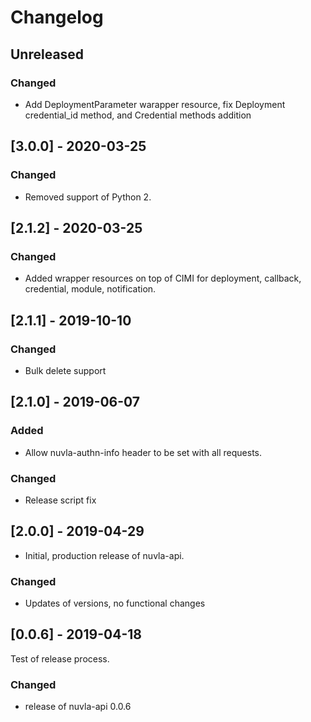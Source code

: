 # Changelog

## Unreleased

### Changed

 - Add DeploymentParameter warapper resource,
   fix Deployment credential_id method, and
   Credential methods addition

## [3.0.0] - 2020-03-25

### Changed

 - Removed support of Python 2.
 
## [2.1.2] - 2020-03-25

### Changed

 - Added wrapper resources on top of CIMI for deployment, 
   callback, credential, module, notification.

## [2.1.1] - 2019-10-10

### Changed

 - Bulk delete support

## [2.1.0] - 2019-06-07

### Added

 - Allow nuvla-authn-info header to be set with
   all requests. 

### Changed
 
 - Release script fix

## [2.0.0] - 2019-04-29

 - Initial, production release of nuvla-api.

### Changed 

 - Updates of versions, no functional changes

## [0.0.6] - 2019-04-18

Test of release process.

### Changed

  - release of nuvla-api 0.0.6

 
